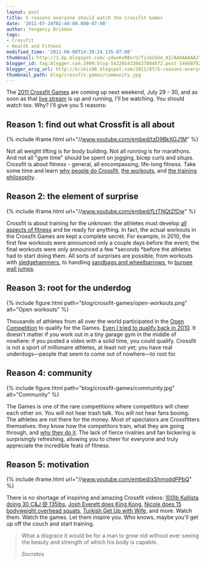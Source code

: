 ```yaml
---
layout: post
title: 5 reasons everyone should watch the Crossfit Games
date: '2011-07-24T02:40:00.000-07:00'
author: Yevgeniy Brikman
tags:
- Crossfit
- Health and Fitness
modified_time: '2011-08-06T14:39:24.135-07:00'
thumbnail: http://1.bp.blogspot.com/-ydwxKvRBnrU/TivboSUe_AI/AAAAAAAAJtI/UzVFdKsACvA/s72-c/open-workouts.png
blogger_id: tag:blogger.com,1999:blog-5422014336627804072.post-5446078202021224493
blogger_orig_url: http://brikis98.blogspot.com/2011/07/5-reasons-everyone-should-watch.html
thumbnail_path: blog/crossfit-games/community.jpg
---
```


The [2011 Crossfit Games](http://games.crossfit.com/) are coming up next 
weekend, July 29 - 30, and as soon as that [live 
stream](http://games.crossfit.com/content/watch-live) is up and running, I'll 
be watching. You should watch too. Why? I'll give you 5 reasons: 

## Reason 1: find out what Crossfit is all about

{% include iframe.html url="//www.youtube.com/embed/tzD9BkXGJ1M" %}

Not all weight lifting is for body building. Not all running is for marathons. 
And not all "gym time" should be spent on jogging, bicep curls and situps. 
Crossfit is about fitness - general, all encompassing, life-long fitness. Take 
some time and learn [why people do 
Crossfit](https://it.badykov.com/writing/2008/12/16/tribute-to-crossfit/), [the 
workouts](http://crossfit.com/), and [the training 
philosophy](http://crossfitgeneration.typepad.com/cfgen/why-crossfit.html). 

## Reason 2: the element of surprise

{% include iframe.html url="//www.youtube.com/embed/fLtTNQtZfDw" %}

Crossfit is about training for the unknown: the athletes must develop [all 
aspects of fitness](http://library.crossfit.com/free/pdf/CFJ-trial.pdf) and be 
ready for anything. In fact, the actual workouts in the Crossfit Games are 
kept a complete secret. For example, in 2010, the first few workouts were 
announced only a couple days before the event; the final workouts were only 
announced a few *seconds *before the athletes had to start doing them. All 
sorts of surprises are possible, from workouts with 
[sledgehammers](http://www.youtube.com/watch?v=VGvpSU18ceg), to handling 
[sandbags and wheelbarrows](http://www.youtube.com/watch?v=kA1u8ujUh-Q), to 
[burpee wall 
jumps](http://www.youtube.com/watch?v=zQ_AkdXgVC8&amp;feature=related). 

##  Reason 3: root for the underdog

{% include figure.html path="blog/crossfit-games/open-workouts.png" alt="Open workouts" %}

Thousands of athletes from all over the world participated in the [Open 
Competition](http://games.crossfit.com/content/open-summary) to qualify for 
the Games. [Even I tried to qualify back in 
2010](https://it.badykov.com/writing/2010/03/28/2010-crossfit-games-northern-california/). 
It doesn't matter if you work out in a tiny garage gym in the middle of 
nowhere: if you posted a video with a solid time, you could qualify. Crossfit 
is not a sport of millionaire athletes, at least not yet; you have real 
underdogs&mdash;people that seem to come out of nowhere&mdash;to root for. 

## Reason 4: community

{% include figure.html path="blog/crossfit-games/community.jpg" alt="Community" %}

The Games is one of the rare competitions where competitors will cheer each 
other on. You will not hear trash talk. You will not hear fans booing. The 
athletes are not there for the money. Most of spectators are Crossfitters 
themselves: they know how the competitors train, what they are going through, 
and [why they do 
it](http://games2009.crossfit.com/thegames/a-spectator-explains-why-he-crossfits.html). 
The lack of fierce rivalries and fan bickering is surprisingly refreshing, 
allowing you to cheer for everyone and truly appreciate the incredible feats 
of fitness. 

## Reason 5: motivation

{% include iframe.html url="//www.youtube.com/embed/xShmoddPPbQ" %}

There is no shortage of inspiring and amazing Crossfit videos: [100lb Kallista 
doing 30 C&amp;J @ 
135lbs](http://media.crossfit.com/cf-video/CrossFitGames08_KallistaCJFinals.mov), 
[Josh Everett does King Kong](http://www.youtube.com/watch?v=YYay78n1dgE), 
[Nicole does 15 bodyweight overhead 
squats](http://www.youtube.com/watch?v=wjuULPqI-WY), [Turkish Get Up with 
Wife](http://www.youtube.com/watch?v=uDQUlshxO_8), and more. Watch them. Watch 
the games. Let them inspire you. Who knows, maybe you'll get up off the couch 
and start training. 

<blockquote>
  <p>
    What a disgrace it would be for a man to grow old without ever seeing the 
    beauty and strength of which his body is capable.
  </p>
  <cite>Socrates</cite>
</blockquote> 
